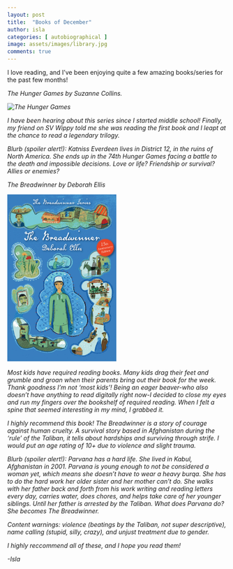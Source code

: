 ```yaml
---
layout: post
title:  "Books of December"
author: isla
categories: [ autobiographical ]
image: assets/images/library.jpg
comments: true
---
```


I love reading, and I’ve been enjoying quite a few amazing books/series for the past few months! 

<em>The Hunger Games<em> by Suzanne Collins.

<img src="{{site.baseurl}}/assets/images/katniss.jpg" alt="The Hunger Games" style="width:250px;">

I have been hearing about this series since I started middle school! Finally, my friend on SV Wippy told me she was reading the first book and I leapt at the chance to read a legendary trilogy. 

Blurb (spoiler alert!): <em>Katniss Everdeen lives in District 12, in the ruins of North America. She ends up in the 74th Hunger Games facing a battle to the death and impossible decisions. Love or life? Friendship or survival? Allies or enemies?<em> 

<em>The Breadwinner<em> by Deborah Ellis

<img src="../assets/images/breadwinner.jpg" alt="The Breadwinner" style="width:250px;">

Most kids have required reading books. Many kids drag their feet and grumble and groan when their parents bring out their book for the week. Thank goodness I’m not ‘most kids’! Being an eager beaver-who also doesn’t have anything to read digitally right now-I decided to close my eyes and run my fingers over the bookshelf of required reading. When I felt a spine that seemed interesting in my mind, I grabbed it. 

I highly recommend this book! The Breadwinner is a story of courage against human cruelty. A survival story based in Afghanistan during the ‘rule’ of the Taliban, it tells about hardships and surviving through strife.  I would put an age rating of 10+ due to violence and slight trauma. 

Blurb (spoiler alert!): <em>Parvana has a hard life. She lived in Kabul, Afghanistan in 2001. Parvana is young enough to not be considered a woman yet, which means she doesn’t have to wear a heavy burqa. She has to do the hard work her older sister and her mother can’t do. She walks with her father back and forth from his work writing and reading letters every day, carries water, does chores, and helps take care of her younger siblings. Until her father is arrested by the Taliban. What does Parvana do? She becomes The Breadwinner.<em>

Content warnings: violence (beatings by the Taliban, not super descriptive), name calling (stupid, silly, crazy), and unjust treatment due to gender. 

I highly reccommend all of these, and I hope you read them!

-Isla
